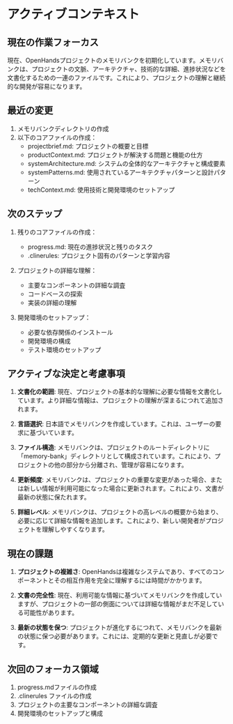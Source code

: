 # アクティブコンテキスト

## 現在の作業フォーカス

現在、OpenHandsプロジェクトのメモリバンクを初期化しています。メモリバンクは、プロジェクトの文脈、アーキテクチャ、技術的な詳細、進捗状況などを文書化するための一連のファイルです。これにより、プロジェクトの理解と継続的な開発が容易になります。

## 最近の変更

1. メモリバンクディレクトリの作成
2. 以下のコアファイルの作成：
   - projectbrief.md: プロジェクトの概要と目標
   - productContext.md: プロジェクトが解決する問題と機能の仕方
   - systemArchitecture.md: システムの全体的なアーキテクチャと構成要素
   - systemPatterns.md: 使用されているアーキテクチャパターンと設計パターン
   - techContext.md: 使用技術と開発環境のセットアップ

## 次のステップ

1. 残りのコアファイルの作成：
   - progress.md: 現在の進捗状況と残りのタスク
   - .clinerules: プロジェクト固有のパターンと学習内容

2. プロジェクトの詳細な理解：
   - 主要なコンポーネントの詳細な調査
   - コードベースの探索
   - 実装の詳細の理解

3. 開発環境のセットアップ：
   - 必要な依存関係のインストール
   - 開発環境の構成
   - テスト環境のセットアップ

## アクティブな決定と考慮事項

1. **文書化の範囲**: 現在、プロジェクトの基本的な理解に必要な情報を文書化しています。より詳細な情報は、プロジェクトの理解が深まるにつれて追加されます。

2. **言語選択**: 日本語でメモリバンクを作成しています。これは、ユーザーの要求に基づいています。

3. **ファイル構造**: メモリバンクは、プロジェクトのルートディレクトリに「memory-bank」ディレクトリとして構成されています。これにより、プロジェクトの他の部分から分離され、管理が容易になります。

4. **更新頻度**: メモリバンクは、プロジェクトの重要な変更があった場合、または新しい情報が利用可能になった場合に更新されます。これにより、文書が最新の状態に保たれます。

5. **詳細レベル**: メモリバンクは、プロジェクトの高レベルの概要から始まり、必要に応じて詳細な情報を追加します。これにより、新しい開発者がプロジェクトを理解しやすくなります。

## 現在の課題

1. **プロジェクトの複雑さ**: OpenHandsは複雑なシステムであり、すべてのコンポーネントとその相互作用を完全に理解するには時間がかかります。

2. **文書の完全性**: 現在、利用可能な情報に基づいてメモリバンクを作成していますが、プロジェクトの一部の側面については詳細な情報がまだ不足している可能性があります。

3. **最新の状態を保つ**: プロジェクトが進化するにつれて、メモリバンクを最新の状態に保つ必要があります。これには、定期的な更新と見直しが必要です。

## 次回のフォーカス領域

1. progress.mdファイルの作成
2. .clinerules ファイルの作成
3. プロジェクトの主要なコンポーネントの詳細な調査
4. 開発環境のセットアップと構成
